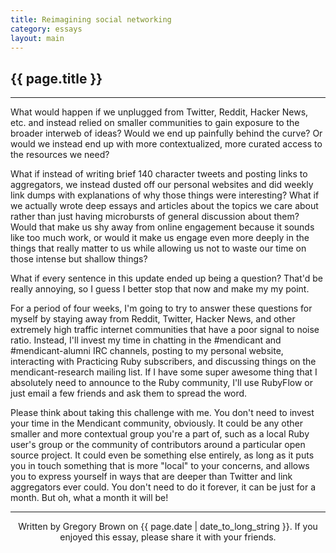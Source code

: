 ```yaml
---
title: Reimagining social networking 
category: essays
layout: main
---
```


## {{ page.title }}

---

What would happen if we unplugged from Twitter, Reddit, Hacker News, etc. and instead relied on smaller communities to gain exposure to the broader interweb of ideas? Would we end up painfully behind the curve? Or would we instead end up with more contextualized, more curated access to the resources we need?

What if instead of writing brief 140 character tweets and posting links to aggregators, we instead dusted off our personal websites and did weekly link dumps with explanations of why those things were interesting? What if we actually wrote deep essays and articles about the topics we care about rather than just having microbursts of general discussion about them? Would that make us shy away from online engagement because it sounds like too much work, or would it make us engage even more deeply in the things that really matter to us while allowing us not to waste our time on those intense but shallow things?

What if every sentence in this update ended up being a question? That'd be really annoying, so I guess I better stop that now and make my my point.

For a period of four weeks, I'm going to try to answer these questions for myself by staying away from Reddit, Twitter, Hacker News, and other extremely high traffic internet communities that have a poor signal to noise ratio. Instead, I'll invest my time in chatting in the #mendicant and #mendicant-alumni IRC channels, posting to my personal website, interacting with Practicing Ruby subscribers, and discussing things on the mendicant-research mailing list. If I have some super awesome thing that I absolutely need to announce to the Ruby community, I'll use RubyFlow or just email a few friends and ask them to spread the word.

Please think about taking this challenge with me. You don't need to invest your time in the Mendicant community, obviously. It could be any other smaller and more contextual group you're a part of, such as a local Ruby user's group or the community of contributors around a particular open source project. It could even be something else entirely, as long as it puts you in touch something that is more "local" to your concerns, and allows you to express yourself in ways that are deeper than Twitter and link aggregators ever could. You don't need to do it forever, it can be just for a month. But oh, what a month it will be!

---

<p style="text-align: center; font-size: 1.0em">Written by Gregory Brown on {{ page.date | date_to_long_string }}. If you enjoyed this essay, please share it with your friends.</p>
